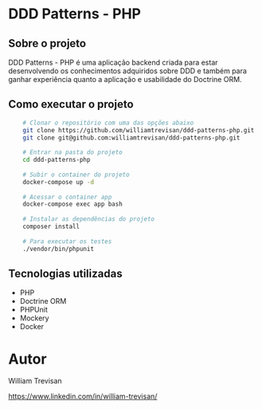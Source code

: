 # DDD Patterns - PHP

## Sobre o projeto

DDD Patterns - PHP é uma aplicação backend criada para estar desenvolvendo os conhecimentos adquiridos sobre DDD e também para ganhar experiência quanto a aplicação e usabilidade do Doctrine ORM.

## Como executar o projeto

```bash
    # Clonar o repositório com uma das opções abaixo
    git clone https://github.com/williamtrevisan/ddd-patterns-php.git
    git clone git@github.com:williamtrevisan/ddd-patterns-php.git
    
    # Entrar na pasta do projeto
    cd ddd-patterns-php
    
    # Subir o container do projeto
    docker-compose up -d
    
    # Acessar o container app
    docker-compose exec app bash
    
    # Instalar as dependências do projeto
    composer install
    
    # Para executar os testes
    ./vendor/bin/phpunit
```

## Tecnologias utilizadas

- PHP
- Doctrine ORM
- PHPUnit
- Mockery
- Docker

# Autor

William Trevisan

https://www.linkedin.com/in/william-trevisan/
